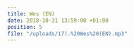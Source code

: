 ```yaml
---
title: Wes (EN)
date: 2018-10-31 13:59:00 +01:00
position: 5
file: "/uploads/17).%20Wes%20(EN).mp3"
---
```



